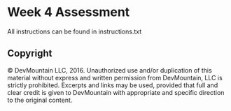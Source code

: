 Week 4 Assessment
===================
All instructions can be found in instructions.txt

## Copyright

© DevMountain LLC, 2016. Unauthorized use and/or duplication of this material without express and written permission from DevMountain, LLC is strictly prohibited. Excerpts and links may be used, provided that full and clear credit is given to DevMountain with appropriate and specific direction to the original content.
